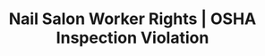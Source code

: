 ---
title: Nail Salon Worker Rights | OSHA Inspection Violation
layout: entitlement
name: Nail Salon Worker
experience: "I am being kept from requesting an OSHA inspection, and speak to the inspector."
right: safety-rights
entitlement:
  - header: You have the right to a safe and healthy work environment.
  - description: Under federal law, you are entitled to a safe workplace. Your employer must provide a workplace free of known health and safety hazards. If you have concerns, you have the right to speak up about them without fear of retaliation. You also have the right to:<ul><li>Be trained in a language you understand</li><li>Work on machines that are safe</li><li>Be provided required safety gear, such as gloves or a harness and lifeline for falls</li><li>Be protected from toxic chemicals</li><li>Request an OSHA inspection, and speak to the inspector</li><li>Report an injury or illness, and get copies of your medical records</li><li>See copies of the workplace injury and illness log</li><li>Review records of work-related injuries and illnesses</li><li>Get copies of test results done to find hazards in the workplace</li>
actions:
  - { header: "File a complaint for a healthier and safer work environment.", description: "The Occupational Safety and Health Administration at DOL can help. Start by filing a claim.", id: "osha-claim", cta: "File a Claim" }
  
---